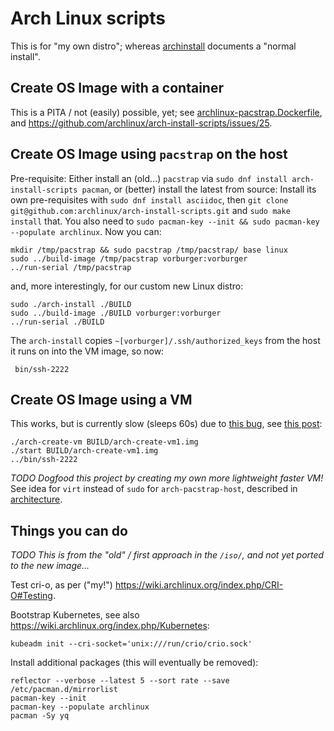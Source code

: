 # Arch Linux scripts

This is for "my own distro"; whereas [archinstall](archinstall.md) documents a "normal install".

## Create OS Image with a container

This is a PITA / not (easily) possible, yet;
see [archlinux-pacstrap.Dockerfile](../containers/archlinux-pacstrap.Dockerfile),
and https://github.com/archlinux/arch-install-scripts/issues/25.


## Create OS Image using `pacstrap` on the host

Pre-requisite: Either install an (old...) `pacstrap` via `sudo dnf install arch-install-scripts pacman`,
or (better) install the latest from source: Install its own pre-requisites with `sudo dnf install asciidoc`,
then `git clone git@github.com:archlinux/arch-install-scripts.git` and `sudo make install` that.
You also need to `sudo pacman-key --init && sudo pacman-key --populate archlinux`. Now you can:

    mkdir /tmp/pacstrap && sudo pacstrap /tmp/pacstrap/ base linux
    sudo ../build-image /tmp/pacstrap vorburger:vorburger
    ../run-serial /tmp/pacstrap

and, more interestingly, for our custom new Linux distro:

    sudo ./arch-install ./BUILD
    sudo ../build-image ./BUILD vorburger:vorburger
    ../run-serial ./BUILD

The `arch-install` copies `~[vorburger]/.ssh/authorized_keys` from the host it runs on into the VM image, so now:

     bin/ssh-2222


## Create OS Image using a VM

This works, but is currently slow (sleeps 60s) due to [this bug](https://gitlab.archlinux.org/archlinux/arch-boxes/-/issues/153), see [this post](https://github.com/vorburger/vorburger.ch-Notes/blob/develop/linux/systemd-analyze.md):

    ./arch-create-vm BUILD/arch-create-vm1.img
    ./start BUILD/arch-create-vm1.img
    ../bin/ssh-2222

_TODO Dogfood this project by creating my own more lightweight faster VM!_
See idea for `virt` instead of `sudo` for `arch-pacstrap-host`, described in [architecture](../docs/architecture.md).


## Things you can do

_TODO This is from the "old" / first approach in the `/iso/`, and not yet ported to the new image..._

Test cri-o, as per ("my!") https://wiki.archlinux.org/index.php/CRI-O#Testing.

Bootstrap Kubernetes, see also https://wiki.archlinux.org/index.php/Kubernetes:

    kubeadm init --cri-socket='unix:///run/crio/crio.sock'

Install additional packages (this will eventually be removed):

    reflector --verbose --latest 5 --sort rate --save /etc/pacman.d/mirrorlist
    pacman-key --init
    pacman-key --populate archlinux
    pacman -Sy yq
